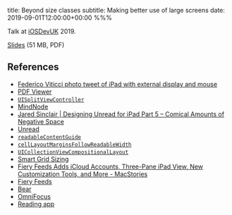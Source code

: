 title: Beyond size classes
subtitle: Making better use of large screens
date: 2019-09-01T12:00:00+00:00
%%%

Talk at [iOSDevUK](https://www.iosdevuk.com/) 2019.

[Slides](https://files.douglashill.co/slides-beyond-size-classes-iOSDevUK-2019.pdf) (51 MB, PDF)

## References

- [Federico Viticci photo tweet of iPad with external display and mouse](https://twitter.com/viticci/status/1141359633774403584)
- [PDF Viewer](https://pdfviewer.io/)
- [`UISplitViewController`](https://developer.apple.com/documentation/uikit/uisplitviewcontroller)
- [MindNode](https://mindnode.com/)
- [Jared Sinclair | Designing Unread for iPad Part 5 – Comical Amounts of Negative Space](https://jaredsinclair.com/2014/04/15/designing-unread-for-ipad-part-5.html)
- [Unread](https://www.goldenhillsoftware.com/unread/)
- [`readableContentGuide`](https://developer.apple.com/documentation/uikit/uiview/1622644-readablecontentguide)
- [`cellLayoutMarginsFollowReadableWidth`](https://developer.apple.com/documentation/uikit/uitableview/1614849-celllayoutmarginsfollowreadablew)
- [`UICollectionViewCompositionalLayout`](https://developer.apple.com/documentation/uikit/uicollectionviewcompositionallayout)
- [Smart Grid Sizing](https://pspdfkit.com/blog/2018/smart-grid-sizing/)
- [Fiery Feeds Adds iCloud Accounts, Three-Pane iPad View, New Customization Tools, and More - MacStories](https://www.macstories.net/reviews/fiery-feeds-adds-icloud-accounts-three-pane-ipad-view-new-customization-tools-and-more/)
- [Fiery Feeds](http://cocoacake.net/apps/fiery/)
- [Bear](https://bear.app/)
- [OmniFocus](https://www.omnigroup.com/omnifocus)
- [Reading app](/reading-app/)
